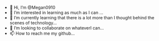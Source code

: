 - 👋 Hi, I’m @Megan0910
- 👀 I’m interested in learning as much as I can ...
- 🌱 I’m currently learning that there is a lot more than I thought behind the scenes of technology...
- 💞️ I’m looking to collaborate on whateverI can...
- 📫 How to reach me my github...

<!---
Megan0910/Megan0910 is a ✨ special ✨ repository because its `README.md` (this file) appears on your GitHub profile.
You can click the Preview link to take a look at your changes.
--->
